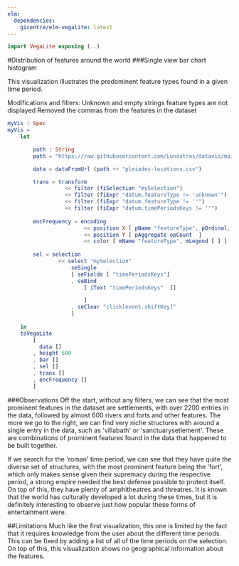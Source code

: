 ```yaml
---
elm:
  dependencies:
    gicentre/elm-vegalite: latest
---
```


```elm {l=hidden}
import VegaLite exposing (..)
```
#Distribution of features around the world
###Single view bar chart histogram

This visualization illustrates the predominent feature types found in a given time period.

Modifications and filters:
    Unknown and empty strings feature types are not displayed
    Removed the commas from the features in the dataset

```elm {v interactive}
myVis : Spec
myVis =
    let

        path : String
        path = "https://raw.githubusercontent.com/Lunastras/dataviz/main/datasets/"

        data = dataFromUrl (path ++ "pleiades-locations.csv") 

        trans = transform 
                  << filter (fiSelection "mySelection")
                  << filter (fiExpr "datum.featureType != 'unknown'")
                  << filter (fiExpr "datum.featureType != ''")
                  << filter (fiExpr "datum.timePeriodsKeys != ''")
 
        encFrequency = encoding
                        << position X [ pName "featureType", pOrdinal, pSort [ soByChannel chY, soDescending ] ]
                        << position Y [ pAggregate opCount  ]
                        << color [ mName "featureType", mLegend [ ] ]
       
        sel = selection                          
                << select "mySelection"
                    seSingle
                    [ seFields [ "timePeriodsKeys"]
                    , seBind
                        [ iText "timePeriodsKeys"  []  

                        ]
                    , seClear "click[event.shiftKey]"
                    ]   
                                       
    in
    toVegaLite 
        [
          data []
        , height 600
        , bar []
        , sel []
        , trans []
        , encFrequency []
        ] 

```

###Observations
Off the start, without any filters, we can see that the most prominent features in the dataset are settlements, with over 2200 entries in the data, followed by almost 600 rivers and forts and other features.
The more we go to the right, we can find very niche structures with around a single entry in the data, such as 'villabath' or 'sanctuarysetlement'. These are combinations of prominent features found in the data that happened to be built together.

If we search for the 'roman' time period, we can see that they have quite the diverse set of structures, with the most prominent feature being the 'fort', which only makes sense given their supremacy during the respective period, a strong empire needed the best defense possible to protect itself. On top of this, they have plenty of amphitheatres and threatres. It is known that the world has culturally developed a lot during these times, but it is definitely interesting to observe just how popular these forms of entertainment were.

##Limitations 
Much like the first visualization, this one is limited by the fact that it requires knowledge from the user about the different time periods. This can be fixed by adding a list of all of the time periods on the selection. On top of this, this visualization shows no geographical information about the features. 
